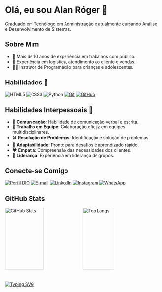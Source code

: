 # Olá, eu sou Alan Róger 👋
Graduado em Tecnólogo em Administração e atualmente cursando Análise e Desenvolvimento de Sistemas.

## Sobre Mim
- 🌟 Mais de 10 anos de experiência em trabalhos com público.
- 💼 Experiência em logística, atendimento ao cliente e vendas.
- 👨‍💻 Instrutor de Programação para crianças e adolescentes.

## Habilidades 🔧
![HTML5](https://img.shields.io/badge/HTML-000?style=for-the-badge&logo=html5&logoColor=30A3DC)
![CSS3](https://img.shields.io/badge/CSS3-000?style=for-the-badge&logo=css3&logoColor=E94D5F)
![Python](https://img.shields.io/badge/Python-000?style=for-the-badge&logo=python)
[![Git](https://img.shields.io/badge/Git-000?style=for-the-badge&logo=git&logoColor=E94D5F)](https://git-scm.com/doc) 
[![GitHub](https://img.shields.io/badge/GitHub-000?style=for-the-badge&logo=github&logoColor=30A3DC)](https://docs.github.com/)

## Habilidades Interpessoais 💬
- 💬 **Comunicação**: Habilidade de comunicação verbal e escrita.
- 👥 **Trabalho em Equipe**: Colaboração eficaz em equipes multidisciplinares.
- 🛠️ **Resolução de Problemas**: Identificação e solução de problemas.
- 🔄 **Adaptabilidade**: Pronto para desafios e aprendizado rápido.
- ❤️ **Empatia**: Compreensão das necessidades dos clientes.
- 🚀 **Liderança**: Experiência em liderança de grupos.

## Conecte-se Comigo
[![Perfil DIO](https://img.shields.io/badge/-Meu%20Perfil%20na%20DIO-30A3DC?style=for-the-badge)](https://web.dio.me/users/alanroger92/)
[![E-mail](https://img.shields.io/badge/-Gmail-red?style=for-the-badge&logo=gmail&logoColor=white)](mailto:alanroger92@gmail.com)
[![LinkedIn](https://img.shields.io/badge/-LinkedIn-%230077B5?style=for-the-badge&logo=linkedin&logoColor=white)](https://www.linkedin.com/in/alan-róger-da-costa-362356205/)
[![Instagram](https://img.shields.io/badge/-Instagram-purple?style=for-the-badge&logo=instagram&logoColor=white)](https://www.instagram.com/alanroger92/)
[![WhatsApp](https://img.shields.io/badge/WhatsApp-green?style=for-the-badge&logo=whatsapp&logoColor=white)](https://api.whatsapp.com/send?phone=5551989495983)




## GitHub Stats
<div style="display: flex; align-items: flex-start;">
    <img src="https://github-readme-stats.vercel.app/api?username=alanroger92&theme=transparent&bg_color=000&border_color=30A3DC&show_icons=true&icon_color=30A3DC&title_color=E94D5F&text_color=FFF" alt="GitHub Stats" width="50%" height="200px">
    <img src="https://github-readme-stats-git-masterrstaa-rickstaa.vercel.app/api/top-langs/?username=alanroger92&layout=compact&bg_color=000&border_color=30A3DC&title_color=E94D5F&text_color=FFF" alt="Top Langs" width="45%" height="200px">
</div>

#

[![Typing SVG](https://readme-typing-svg.herokuapp.com?font=Kaushan+Script&size=35&pause=1000&center=true&multiline=true&width=2000&height=70&lines=%22A+programa%C3%A7%C3%A3o+permite+que+voc%C3%AA+pense+em+resolver+problemas+de+maneira+mais+eficiente+e+elegante.%22+-+Steve+Jobs)](https://git.io/typing-svg)
